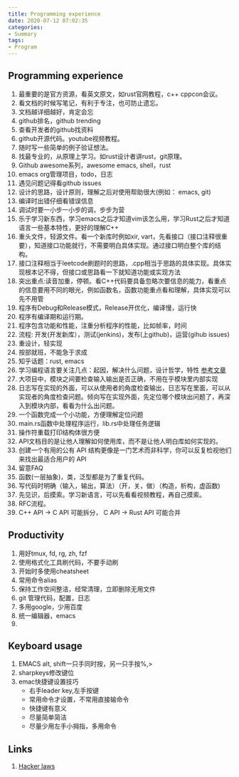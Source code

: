 ```yaml
---
title: Programming experience
date: 2020-07-12 07:02:35
categories:
- Summary
tags:
- Program
---
```


## Programming experience
1. 最重要的是官方资源，看英文原文，如rust官网教程，c++ cppcon会议。
1. 看文档的时候写笔记，有利于专注，也可防止遗忘。
1. 文档越详细越好，肯定会忘
1. github排名，github trending
1. 查看开发者的github找资料
1. github开源代码。youtube视频教程。
1. 随时写一些简单的例子验证想法。
1. 找最专业的，从原理上学习。如rust设计者讲rust，git原理。
1. Github awesome系列，awesome emacs, shell，rust
1. emacs org管理项目，todo，日志
1. 遇见问题记得看github issues
1. 设计的思路，设计原则，理解之后对使用帮助很大(例如： emacs, git)
1. 编译时出错仔细看错误信息
1. 调试时要一小步一小步的调，步步为营
1. 乐于学习新东西，学习emacs之后才知道vim该怎么用，学习Rust之后才知道语言一些基本特性，更好的理解C++
1. 重头文件，轻源文件。看一个新库时例如xir, vart，先看接口（接口注释很重要），知道接口功能就行，不需要明白具体实现。通过接口明白整个库的结构。
1. 接口注释相当于leetcode刷题时的思路，.cpp相当于思路的具体实现。具体实现根本记不得，但接口或思路看一下就知道功能或实现方法
1. 突出重点:读音加重，停顿。看C++代码要具备忽略次要信息的能力，看重点的信息要用不同的眼光，例如函数名，函数功能重点看和理解，具体实现可以先不用管
1. 程序有Debug和Release模式，Release开优化，编译慢，运行快
1. 程序有编译期和运行期。
1. 程序包含功能和性能，注重分析程序的性能，比如帧率，时间
1. 流程: 开发(开发新库），测试(jenkins)，发布(上github)，运营(gihub issues)
1. 重设计，轻实现
1. 按部就班，不能急于求成
1. 知乎话题：rust, emacs
1. 学习编程语言要关注几点：起因，解决什么问题，设计哲学，特性 [参考文章](https://www.infoq.cn/article/Uugi_eIJusEka1aSPmQM)
1. 大项目中，模块之间要检查输入输出是否正确，不用在乎模块里内部实现
1. 日志写在实现的外面，可以从使用者的角度检查输出，日志写在里面，可以从实现者的角度检查问题。倾向写在实现外面，先定位哪个模块出问题了，再深入到模块内部，看看为什么出问题。
1. 一个函数完成一个小功能，方便理解定位问题
1. main.rs函数中处理程序运行，lib.rs中处理任务逻辑
1. 操作符重载打印结构体很方便
1. API文档目的是让他人理解如何使用库，而不是让他人明白库如何实现的。
1. 创建一个有用的公有 API 结构更像是一门艺术而非科学，你可以反复检视他们来找出最适合用户的 API
1. 留意FAQ
1. 函数(一层抽象)，类，泛型都是为了重复代码。
1. 写代码时明确（输入，输出，算法）（开，关，做）（构造，析构，虚函数)
1. 先见识，后摸索。学习新语言，可以先看看视频教程，再自己摸索。
1. RFC流程。
1. C++ API -> C API 可能拆分， C API -> Rust API 可能合并


## Productivity
1. 用好tmux, fd, rg, zh, fzf
1. 使用格式化工具刷代码，不要手动刷
1. 开始时多使用cheatsheet
1. 常用命令alias
1. 保持工作空间整洁，经常清理，立即删除无用文件
1. git 管理代码，配置，日志
1. 多用google，少用百度
1. 统一编辑器，emacs
1.

## Keyboard usage
1. EMACS alt, shift一只手同时按，另一只手按%,>
1. sharpkeys修改键位
1. emac快捷键设置技巧
    - 右手leader key,左手按键
    - 常用命令才设置，不常用直接输命令
    - 快捷键有意义
    - 尽量简单简洁
    - 尽量少用左手小拇指，多用命令

## Links
1. [Hacker laws](https://github.com/dwmkerr/hacker-laws)
